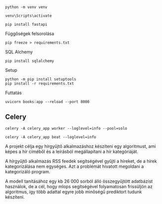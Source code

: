     
    python -m venv venv

    venv\Scripts\activate

    pip install fastapi

Függőségek felsorolása

    pip freeze > requirements.txt

SQL Alchemy

    pip install sqlalchemy 

Setup

    python -m pip install setuptools
    pip install -r requirements.txt

Futtatás

    uvicorn books:app --reload --port 8000

## Celery

    celery -A celery_app worker --loglevel=info --pool=solo

    celery -A celery_app beat --loglevel=info

A projekt célja egy hírgyűjtő alkalmazáshoz készíteni egy algoritmust, ami képes a hír címéből és a leírásból megállapítani a hír kategóriáját.

A hírgyűjtő alkalmazás RSS feedek segítségével gyűjti a híreket, de a hírek kategorizálása nem egységes. Azt a problémát hivatott megoldani a kategorizáló program.

A modell tanításához egy kb 26 000 sorból álló összegyűjtött adatbázist használok, de a cél, hogy mlops segítségével folyamatosan frissüljön az algoritmus, így több adattal egyre jobb minőségű prediktort tudunk készíteni.
